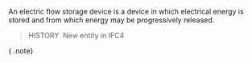 ﻿An electric flow storage device is a device in which electrical energy is stored and from which energy may be progressively released.

> HISTORY&nbsp; New entity in IFC4

{ .note}
>